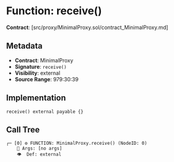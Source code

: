 # Function: receive()

**Contract**: [src/proxy/MinimalProxy.sol/contract_MinimalProxy.md]

## Metadata

- **Contract**: MinimalProxy
- **Signature**: `receive()`
- **Visibility**: external
- **Source Range**: 979:30:39

## Implementation

```solidity
receive() external payable {}
```

## Call Tree

```
┌─ [0] ⚙️ FUNCTION: MinimalProxy.receive() (NodeID: 0)
    💬 Args: [no args]
    👁️  Def: external
```
